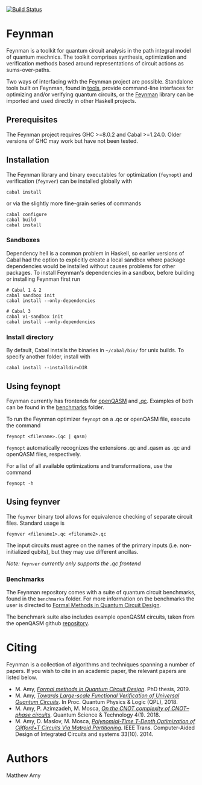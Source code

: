 [![Build Status](https://travis-ci.org/meamy/feynman.svg?branch=master)](https://travis-ci.org/meamy/feynman)

# Feynman

Feynman is a toolkit for quantum circuit analysis in the path integral
model of quantum mechnics. The toolkit comprises synthesis, 
optimization and verification methods based around representations of 
circuit actions as sums-over-paths.

Two ways of interfacing with the Feynman project are possible. Standalone
tools built on Feynman, found in [tools](https://github.com/meamy/feynman/tree/master/tools), 
provide command-line interfaces for optimizing and/or verifying
quantum circuits, or the [Feynman](https://github.com/meamy/feynman/tree/master/src/Feynman) 
library can be imported and used directly in other Haskell projects.


## Prerequisites

The Feynman project requires GHC >=8.0.2 and Cabal >=1.24.0. Older versions of
GHC may work but have not been tested.

## Installation

The Feynman library and binary executables for optimization (`feynopt`) and
verification (`feynver`) can be installed globally with
```
cabal install
```
or via the slightly more fine-grain series of commands
```
cabal configure
cabal build
cabal install
```

### Sandboxes

Dependency hell is a common problem in Haskell, so earlier versions of Cabal had
the option to explicitly create a local sandbox where package dependencies would
be installed without causes problems for other packages. To install Feynman's
dependencies in a sandbox, before building or installing Feynman first run

```
# Cabal 1 & 2
cabal sandbox init
cabal install --only-dependencies

# Cabal 3
cabal v1-sandbox init
cabal install --only-dependencies
```

### Install directory

By default, Cabal installs the binaries in `~/cabal/bin/` for unix builds. To
specify another folder, install with
```
cabal install --installdir=DIR
```

## Using feynopt

Feynman currently has frontends for
[openQASM](https://github.com/Qiskit/openqasm/blob/master/spec/qasm2.rst) and
[.qc](https://circuits.qsoft.iqc.uwaterloo.ca/about/spec).
Examples of both can be found in the
[benchmarks](https://github.com/meamy/feynman/tree/master/benchmarks) folder.

To run the Feynman optimizer `feynopt` on a .qc or openQASM file, execute the
command

```
feynopt <filename>.(qc | qasm)
```

`feynopt` automatically recognizes the extensions .qc and .qasm as .qc and
openQASM files, respectively.

For a list of all available optimizations and transformations, use the command

```
feynopt -h
```

## Using feynver

The `feynver` binary tool allows for equivalence checking of separate circuit
files. Standard usage is

```
feynver <filename1>.qc <filename2>.qc
```

The input circuits must agree on the names of the primary inputs (i.e. non-initialized qubits),
but they may use different ancillas.

*Note: `feynver` currently only supports the .qc frontend*

### Benchmarks

The Feynman repository comes with a suite of quantum circuit benchmarks, found
in the `benchmarks` folder. For more information on the benchmarks the user is
directed to [Formal Methods in Quantum Circuit
Design](http://hdl.handle.net/10012/14480).

The benchmark suite also includes example openQASM circuits, taken from the
openQASM github
[repository](https://github.com/Qiskit/openqasm/tree/master/examples).

# Citing

Feynman is a collection of algorithms and techniques spanning a number of papers. If
you wish to cite in an academic paper, the relevant papers are listed below.

* M. Amy, [_Formal methods in Quantum Circuit Design_](https://uwspace.uwaterloo.ca/handle/10012/14480). PhD thesis, 2019.
* M. Amy, [_Towards Large-scale Functional Verification of Universal Quantum Circuits_](https://arxiv.org/abs/1805.06908v2). In Proc. Quantum Physics & Logic (QPL), 2018.
* M. Amy, P. Azimzadeh, M. Mosca, [_On the CNOT complexity of CNOT–phase circuits_](https://iopscience.iop.org/article/10.1088/2058-9565/aad8ca/meta). Quantum Science & Technology 4(1). 2018.
* M. Amy, D. Maslov, M. Mosca, [_Polynomial-Time T-Depth Optimization of Clifford+T Circuits Via Matroid Partitioning_](https://ieeexplore.ieee.org/abstract/document/6899791). IEEE Trans. Computer-Aided Design of Integrated Circuits and systems 33(10). 2014.

# Authors

Matthew Amy
